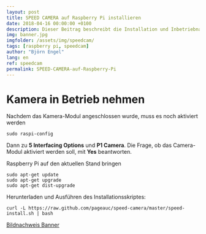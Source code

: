 ```yaml
---
layout: post
title: SPEED CAMERA auf Raspberry Pi installieren
date: 2018-04-16 00:00:00 +0100
description: Dieser Beitrag beschreibt die Installation und Inbetriebnahme von SPEED CAMERA auf einem Raspberry Pis.
img: banner.jpg
imgfolder: /assets/img/speedcam/
tags: [raspberry pi, speedcam]
author: "Björn Engel"
lang: en
ref: speedcam
permalink: SPEED-CAMERA-auf-Raspberry-Pi
---
```

# Kamera in Betrieb nehmen

Nachdem das Kamera-Modul angeschlossen wurde, muss es noch aktiviert werden

~~~shell
sudo raspi-config
~~~

Dann zu **5 Interfacing Options** und **P1 Camera**. Die Frage, ob das Camera-Modul aktiviert werden soll, mit **Yes** beantworten.

Raspberry Pi auf den aktuellen Stand bringen

~~~shell
sudo apt-get update
sudo apt-get upgrade
sudo apt-get dist-upgrade
~~~

Herunterladen und Ausführen des Installationsskriptes:

~~~shell
curl -L https://raw.github.com/pageauc/speed-camera/master/speed-install.sh | bash
~~~

[Bildnachweis Banner][piccredit]

[piccredit]: https://pixabay.com/de/blitzer-geschwindigkeitskontrolle-502970/
